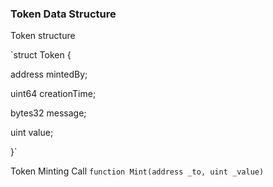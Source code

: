 ### Token Data Structure

Token structure

`struct Token {

address mintedBy;

uint64 creationTime;

bytes32 message;

uint value;

}`

Token Minting Call `function Mint(address _to, uint _value)`
